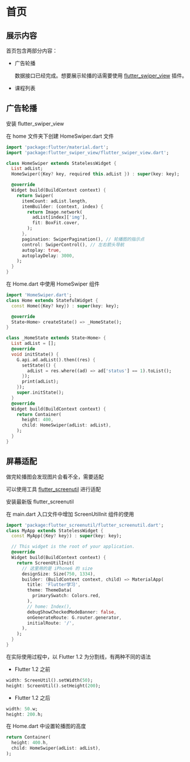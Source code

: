# 首页

## 展示内容 

首页包含两部分内容： 

- 广告轮播 

  数据接口已经完成。想要展示轮播的话需要使用 [flutter_swiper_view](https://pub.dev/packages/flutter_swiper_view) 插件。 

- 课程列表 

## 广告轮播

安装 flutter_swiper_view

在 home 文件夹下创建 HomeSwiper.dart 文件

```dart
import 'package:flutter/material.dart';
import 'package:flutter_swiper_view/flutter_swiper_view.dart';

class HomeSwiper extends StatelessWidget {
  List adList;
  HomeSwiper({Key? key, required this.adList }) : super(key: key);

  @override
  Widget build(BuildContext context) {
    return Swiper(
      itemCount: adList.length,
      itemBuilder: (context, index) {
        return Image.network(
          adList[index]['img'],
          fit: BoxFit.cover,
        );
      },
      pagination: SwiperPagination(), // 轮播图的指示点
      control: SwiperControl(), // 左右箭头导航
      autoplay: true,
      autoplayDelay: 3000,
    );
  }
}
```

在 Home.dart 中使用 HomeSwiper 组件

```dart
import 'HomeSwiper.dart';
class Home extends StatefulWidget {
  const Home({Key? key}) : super(key: key);

  @override
  State<Home> createState() => _HomeState();
}

class _HomeState extends State<Home> {
  List adList = [];
  @override
  void initState() {
    G.api.ad.adList().then((res) {
      setState(() {
        adList = res.where((ad) => ad['status'] == 1).toList();
      });
      print(adList);
    });
    super.initState();
  }
  @override
  Widget build(BuildContext context) {
    return Container(
      height: 400,
      child: HomeSwiper(adList: adList),
    );
  }
}
```

## 屏幕适配

做完轮播图会发现图片会看不全，需要适配

可以使用工具 [flutter_screenutil](https://pub.dev/packages/flutter_screenutil) 进行适配

安装最新版 flutter_screenutil

在 main.dart 入口文件中增加 ScreenUtilInit 组件的使用

```dart
import 'package:flutter_screenutil/flutter_screenutil.dart';
class MyApp extends StatelessWidget {
  const MyApp({Key? key}) : super(key: key);

  // This widget is the root of your application.
  @override
  Widget build(BuildContext context) {
    return ScreenUtilInit(
      // 这里用的是 iPhone6 的 size
      designSize: Size(750, 1334),
      builder: (BuildContext context, child) => MaterialApp(
        title: 'Flutter学习',
        theme: ThemeData(
          primarySwatch: Colors.red,
        ),
        // home: Index(),
        debugShowCheckedModeBanner: false,
        onGenerateRoute: G.router.generator,
        initialRoute: '/',
      ),
    );
  }
}
```

在实际使用过程中，以 Flutter 1.2 为分割线，有两种不同的语法 

- Flutter 1.2 之前

```dart
width: ScreenUtil().setWidth(50);
height: ScreenUtil().setHeight(200);
```

- Flutter 1.2 之后

```dart
width: 50.w;
height: 200.h;
```

在 Home.dart 中设置轮播图的高度

```dart
return Container(
  height: 400.h,
  child: HomeSwiper(adList: adList),
);
```

